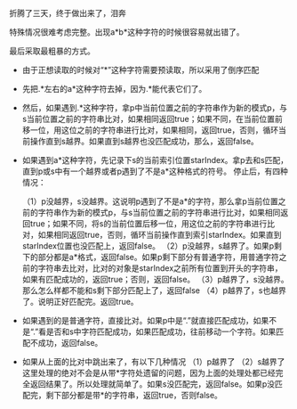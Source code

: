 折腾了三天，终于做出来了，泪奔

特殊情况很难考虑完整。出现a\*b*这种字符的时候很容易就出错了。

最后采取最粗暴的方式。
- 由于正想读取的时候对“*”这种字符需要预读取，所以采用了倒序匹配
- 先把.\*左右的a\*这种字符去掉，因为.*能代表它们了。
- 然后，如果遇到.*这种字符，拿p中当前位置之前的字符串作为新的模式p，与s当前位置之前的字符串比对，如果相同返回true；如果不同，在当前位置前移一位，用这位之前的字符串进行比对，如果相同，返回true，否则，循环当前操作直到s越界。如果直到s越界也没匹配成功，那么，返回false。
- 如果遇到a\*这种字符，先记录下s的当前索引位置starIndex。拿p去和s匹配，直到p或s中有一个越界或者p遇到了不是a*这种格式的符号。
  停止后，有四种情况：
  
  （1）p没越界，s没越界。这说明p遇到了不是a\*的字符，那么拿p当前位置之前的字符串作为新的模式p，与s当前位置之前的字符串进行比对，如果相同返回true；如果不同，将s的当前位置后移一位，用这位之前的字符串进行比对，如果相同返回true，否则，循环当前操作直到索引starIndex。如果直到starIndex位置也没匹配上，返回false。
  （2）p没越界，s越界了。如果p剩下的部分都是a\*格式，返回false。如果p剩下部分有普通字符，用普通字符之前的字符串去比对，比对的对象是starIndex之前所有位置到开头的字符串，如果有匹配成功的，返回true；否则，返回false。
  （3）p越界了，s没越界。那么怎么样都不能和s剩下部分匹配上了，返回false
  （4）p越界了，s也越界了。说明正好匹配完。返回true。
  
- 如果遇到的是普通字符，直接比对。如果p中是“.”就直接匹配成功，如果不是“.”看是否和s中字符匹配成功，如果匹配成功，往前移动一个字符。如果匹配不成功，返回false。

- 如果从上面的比对中跳出来了，有以下几种情况
 （1）p越界了
 （2）s越界了
 这里处理的绝对不会是从带\*字符处遗留的问题，因为上面的处理处都已经完全返回结果了。所以处理就简单了。如果s没匹配完，返回false。如果p没匹配完，剩下部分都是带*的字符串，返回true，否则false。
